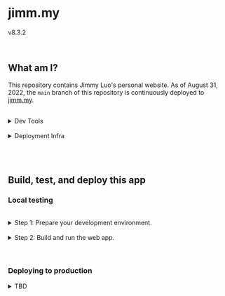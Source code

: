# jimm.my

v8.3.2

<br/>

## What am I?

This repository contains Jimmy Luo's personal website. As of August 31, 2022, the `main` branch of this repository is continuously deployed to [jimm.my](https://jimm.my/).

<br/>

<details><summary>Dev Tools</summary>

This is a web app with a server built on [Express](https://expressjs.com/) [Node.js](https://nodejs.org/en/) and a presentation layer built on [Svelte](https://svelte.dev/) templating and handrolled styles. The source is written in [TypeScript](https://typescriptlang.org/).

| Key          | Value                                                |
| ------------ | ---------------------------------------------------- |
| Platform     | Windows 11                                           |
| Architecture | amd64                                                |
| IDE          | [Visual Studio Code](https://code.visualstudio.com/) |
| Dependencies | See `package.json`                                   |

</details>

<br/>

<details><summary>Deployment Infra</summary>

The source contained in this repository's `main` branch is continuously built and deployed to an [Azure Web App](https://azure.microsoft.com/en-us/services/app-service/web/) instance using [GitHub Actions](https://docs.microsoft.com/en-us/azure/app-service/deploy-github-actions?tabs=applevel).

| Key                    | Value                                                                                                    |
| ---------------------- | -------------------------------------------------------------------------------------------------------- |
| Cloud Service Provider | Microsoft Azure                                                                                          |
| Cloud App              | [Azure Web App](https://azure.microsoft.com/en-us/services/app-service/web/)                             |
| CI/CD Connector        | [GitHub Actions](https://docs.microsoft.com/en-us/azure/app-service/deploy-github-actions?tabs=applevel) |

</details>

<br/>
<br/>
<br/>

## Build, test, and deploy this app

### Local testing

<br/>

<details><summary>Step 1: Prepare your development environment.</summary>

1.  If you don't already have Node.js, [install Node.js](https://nodejs.dev/en/learn/how-to-install-nodejs).

2.  Save this Git repository on your local machine.

3.  Open a terminal at the root of the repository.

4.  Run the following command to install all the required Node.js packages (specified in your project root directory by package.json):

        npm ci

You now have:

- ... all the necessary project files downloaded to your local directory.
- ... all the necessary dependencies installed to locally build and deploy (test) this web app.

</details>

<br/>

<details><summary>Step 2: Build and run the web app.</summary>

You can now run this web app's `dev` script, which prepares a local build of the web app, deploys it on your local host machine, and opens a browser to the local host so you can preview the app. It also continuously rebuilds when any changes are detected.

    npm run dev

</details>

<br/>
<br/>

### Deploying to production

<details><summary>TBD</summary>

<br/>

Placeholder for deployment instructions once on a stable minor build with continuously deploying commits.

</details>
